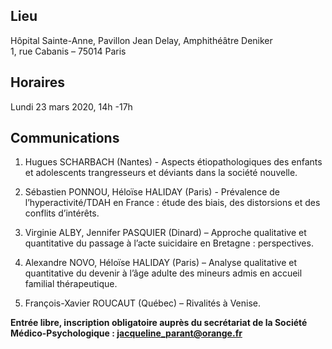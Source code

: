 ## Lieu
Hôpital Sainte-Anne, Pavillon Jean Delay, Amphithéâtre Deniker    
1, rue Cabanis – 75014 Paris

## Horaires
Lundi 23 mars 2020, 14h -17h

## Communications

1. Hugues SCHARBACH (Nantes) - Aspects étiopathologiques des enfants et adolescents trangresseurs et déviants dans la société nouvelle.

2. Sébastien PONNOU, Héloïse HALIDAY (Paris) - Prévalence de l’hyperactivité/TDAH en France : étude des biais, des distorsions et des conflits d’intérêts.

3. Virginie ALBY, Jennifer PASQUIER (Dinard) – Approche qualitative et quantitative du passage à l’acte suicidaire en Bretagne : perspectives.

4. Alexandre NOVO, Héloïse HALIDAY (Paris) – Analyse qualitative et quantitative du devenir à l’âge adulte des mineurs admis en accueil familial thérapeutique.

5. François-Xavier ROUCAUT (Québec) – Rivalités à Venise.

**Entrée libre, inscription obligatoire auprès du secrétariat de la Société Médico-Psychologique : jacqueline_parant@orange.fr**
